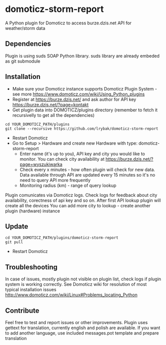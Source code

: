 # domoticz-storm-report
A Python plugin for Domoticz to access burze.dzis.net API for weather/storm data

## Dependencies
Plugin is using suds SOAP Python library. suds library are already embeded as git submodule

## Installation
* Make sure your Domoticz instance supports Domoticz Plugin System - see more https://www.domoticz.com/wiki/Using_Python_plugins
* Register at https://burze.dzis.net/ and ask author for API key https://burze.dzis.net/?page=kontakt
* Get plugin data into DOMOTICZ/plugins directory (remember to fetch it recursivelly to get all the dependencies)
```
cd YOUR_DOMOTICZ_PATH/plugins
git clone --recursive https://github.com/lrybak/domoticz-storm-report
```
* Restart Domoticz
* Go to Setup > Hardware and create new Hardware with type: domoticz-storm-report
	* Enter name (it's up to you), API key and city you would like to monitor. You can check city availability at https://burze.dzis.net/?page=wyszukiwarka
	* Check every x minutes - how often plugin will check for new data. Data available through API are updated every 15 minutes so it's no need to query API more frequently
	* Monitoring radius (km) - range of query lookup

Plugin comunicates via Domoticz logs. Check logs for feedback about city availability, corectness of api key and so on. After first API lookup plugin will create all the devices
You can add more city to lookup - create another plugin (hardware) instance

## Update
```
cd YOUR_DOMOTICZ_PATH/plugins/domoticz-storm-report
git pull
```
* Restart Domoticz

## Troubleshooting
In case of issues, mostly plugin not visible on plugin list, check logs if plugin system is working correctly.
See Domoticz wiki for resolution of most typical installation issues http://www.domoticz.com/wiki/Linux#Problems_locating_Python

## Contribute
Feel free to test and report issues or other improvements.
Plugin uses gettext for translation, currently english and polish are available.
If you want to add another language, use included messages.pot template and prepare translation